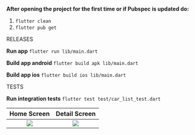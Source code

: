 **After opening the project for the first time or if Pubspec is updated do:**

   1) `flutter clean`
   2) `flutter pub get`

RELEASES

**Run app** 
`flutter run lib/main.dart`  

**Build app android** 
`flutter build apk lib/main.dart`  

**Build app ios** 
`flutter build ios lib/main.dart`  


TESTS

**Run integration tests**
`flutter test test/car_list_test.dart`


Home Screen            |  Detail Screen
:-------------------------:|:-------------------------:
![](https://user-images.githubusercontent.com/41454761/127077161-0814cb7a-09d7-4d25-b39f-7aed1f83600e.png)  |  ![](https://user-images.githubusercontent.com/41454761/127077162-e7881478-af5a-407b-94bf-86457390e952.png)

